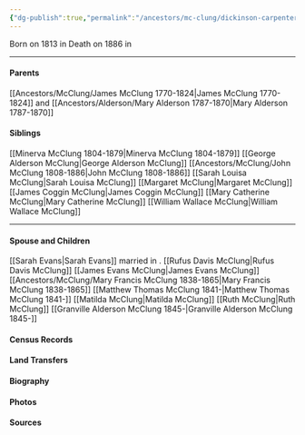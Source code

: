```yaml
---
{"dg-publish":true,"permalink":"/ancestors/mc-clung/dickinson-carpenter-mc-clung-1813-1886/","tags":["Dickinson-Carpenter-McClung"]}
---
```


Born on  1813 in <!-- link to place -->
Death on 1886 in <!-- link to place -->

---
#### Parents

[[Ancestors/McClung/James McClung 1770-1824\|James McClung 1770-1824]] and [[Ancestors/Alderson/Mary Alderson 1787-1870\|Mary Alderson 1787-1870]]
#### Siblings
[[Minerva McClung 1804-1879\|Minerva McClung 1804-1879]]
[[George Alderson McClung\|George Alderson McClung]]
[[Ancestors/McClung/John McClung 1808-1886\|John McClung 1808-1886]]
[[Sarah Louisa McClung\|Sarah Louisa McClung]]
[[Margaret McClung\|Margaret McClung]]
[[James Coggin McClung\|James Coggin McClung]]
[[Mary Catherine McClung\|Mary Catherine McClung]]
[[William Wallace McClung\|William Wallace McClung]]

---
#### Spouse and Children
[[Sarah Evans\|Sarah Evans]] married <!-- link to date --> in <!-- link to place -->.
[[Rufus Davis McClung\|Rufus Davis McClung]]
[[James Evans McClung\|James Evans McClung]]
[[Ancestors/McClung/Mary Francis McClung 1838-1865\|Mary Francis McClung 1838-1865]]
[[Matthew Thomas McClung 1841-\|Matthew Thomas McClung 1841-]]
[[Matilda McClung\|Matilda McClung]]
[[Ruth McClung\|Ruth McClung]]
[[Granville Alderson McClung 1845-\|Granville Alderson McClung 1845-]]

#### Census Records

#### Land Transfers

#### Biography

#### Photos

#### Sources

